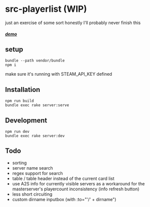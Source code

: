 # src-playerlist (WIP)
just an exercise of some sort
honestly I'll probably never finish this
##### [demo](http://src-playerlist.herokuapp.com)
## setup
```
bundle --path vendor/bundle
npm i
```
make sure it's running with STEAM_API_KEY defined

## Installation
```
npm run build
bundle exec rake server:serve
```

## Development
```
npm run dev
bundle exec rake server:dev
```

## Todo
- sorting
- server name search
- regex support for search
- table / table header instead of the current card list
- use A2S info for currently visible servers as a workaround for the masterserver's playercount inconsistency (info refresh button)
- less short circuiting
- custom dirname inputbox (with :to="'/' + dirname")